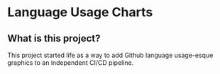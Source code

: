 # Language Usage Charts

## What is this project?

This project started life as a way to add Github language usage-esque
graphics to an independent CI/CD pipeline.
